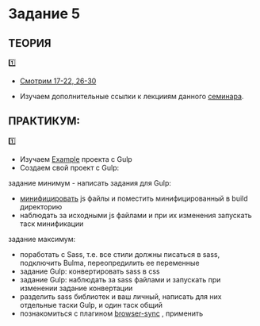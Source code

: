 # Задание 5
## ТЕОРИЯ

:one:

* [Смотрим 17-22, 26-30](https://www.youtube.com/playlist?list=PL363QX7S8MfSxcHzvkNEqMYbOyhLeWwem)

*  Изучаем дополнительные ссылки к лекцииям данного [семинара](https://github.com/LisKorzun/learning-js__from-scratch-to-expert/blob/master/seminar_05/README.md).

## ПРАКТИКУМ:

:one:
* Изучаем [Example](https://github.com/LisKorzun/gulp---base-structure) проекта с Gulp
* Cоздаем свой проект с Gulp: 

задание минимум - написать задания для Gulp:
   * [минифицировать](https://ru.wikipedia.org/wiki/%D0%9C%D0%B8%D0%BD%D0%B8%D1%84%D0%B8%D0%BA%D0%B0%D1%86%D0%B8%D1%8F_(%D0%BF%D1%80%D0%BE%D0%B3%D1%80%D0%B0%D0%BC%D0%BC%D0%B8%D1%80%D0%BE%D0%B2%D0%B0%D0%BD%D0%B8%D0%B5)) js файлы и поместить минифицированный в build директорию
   * наблюдать за исходными js файлами и при их изменения запускать таск минификации
   
задание максимум:
   * поработать с Sass, т.е. все стили должны писаться в sass, подключить Bulma, переопредилить ее переменные
   * задание Gulp: конвертировать sass в css
   * задание Gulp: наблюдать за sass файлами и запускать при изменении задание конвертации
   * разделить sass библиотек и ваш личный, написать для них отдельные таски Gulp, и один таск общий
   * познакомиться с плагином [browser-sync](http://modx.ws/browsersync-gulpjs-frontend) , применить
